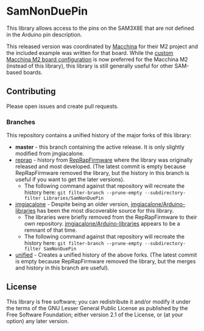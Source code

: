 # SamNonDuePin

This library allows access to the pins on the SAM3X8E that are not defined in the Arduino
pin description.

This released version was coordinated by [Macchina](https://www.macchina.cc/) for their M2 project and the included example was written for that board.  While the [custom Macchina M2 board configuration](https://github.com/macchina/arduino-boards-sam) is now preferred for the Macchina M2 (instead of this library), this library is still generally useful for other SAM-based boards.

## Contributing
Please open issues and create pull requests.

### Branches

This repository contains a unified history of the major forks of this library:

  * **master** - this branch containing the active release.  It is only slightly modified from jmgiacalone.
  * [reprap](https://github.com/macchina/SamNonDuePin/tree/reprap) - history from [RepRapFirmware](https://github.com/dc42/RepRapFirmware) where the library was originally released and most developed.  (The latest commit is empty because RepRapFirmware removed the library, but the history in this branch is useful if you want to get the later versions).
    * The following command against that repository will recreate the history here: `git filter-branch --prune-empty --subdirectory-filter Libraries/SamNonDuePin`
  * [jmgiacalone](https://github.com/macchina/SamNonDuePin/tree/jmgiacalone) - Despite being an older version, [jmgiacalone/Arduino-libraries](https://github.com/jmgiacalone/Arduino-libraries) has been the most discoverable source for this library.
    * The libraries were briefly removed from the RepRapFirmware to their own repository.  [jmgiacalone/Arduino-libraries](https://github.com/jmgiacalone/Arduino-libraries) appears to be a remnant of that time.
    * The following command against that repository will recreate the history here: `git filter-branch --prune-empty --subdirectory-filter SamNonDuePin`
  * [unified](https://github.com/macchina-dev/SamNonDuePin/tree/unified) - Creates a unified history of the above forks.  (The latest commit is empty because RepRapFirmware removed the library, but the merges and history in this branch are useful).

## License

This library is free software; you can redistribute it and/or modify it under the terms of the GNU Lesser General Public License as published by the Free Software Foundation; either version 2.1 of the License, or (at your option) any later version.
